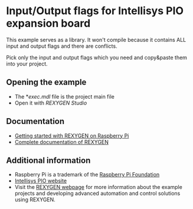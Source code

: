 Input/Output flags for Intellisys PIO expansion board
=====================================================

This example serves as a library. It won't compile because it contains ALL input and output 
flags and there are conflicts.

Pick only the input and output flags which you need and copy&paste them into your project.

## Opening the example ##
- The **exec.mdl* file is the project main file
- Open it with *REXYGEN Studio*

## Documentation ##

- [Getting started with REXYGEN on Raspberry Pi](https://www.rexygen.com/doc/PDF/ENGLISH/RexygenGettingStarted_RasPi_ENG.pdf)
- [Complete documentation of REXYGEN](http://www.rexygen.com/documentation-and-support)

## Additional information ##

- Raspberry Pi is a trademark of the [Raspberry Pi Foundation](http://www.raspberrypi.org)
- [Intellisys PIO website](http://www.intellisys.it/pio/?___store=pio_en)
- Visit the [REXYGEN webpage](http://www.rexcontrols.com)
for more information about the example projects and developing advanced 
automation and control solutions using REXYGEN.